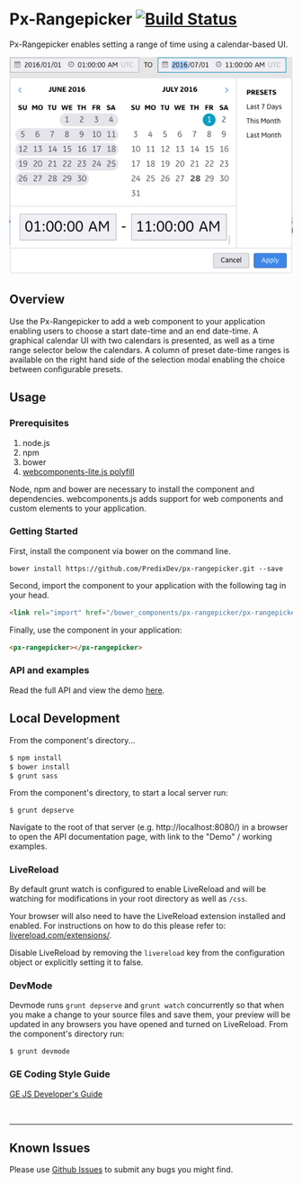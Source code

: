 # Px-Rangepicker [![Build Status](https://travis-ci.org/PredixDev/px-rangepicker.svg?branch=master)](https://travis-ci.org/PredixDev/px-rangepicker)

Px-Rangepicker enables setting a range of time using a calendar-based UI.

[![px-rangepicker demo](px-rangepicker.png?raw=true)](https://github.com/PredixDev/px-rangepicker)

## Overview

Use the Px-Rangepicker to add a web component to your application enabling users to choose a start date-time and an end date-time. A graphical calendar UI with two calendars is presented, as well as a time range selector below the calendars. A column of preset date-time ranges is available on the right hand side of the selection modal enabling the choice between configurable presets.

## Usage

### Prerequisites

1. node.js
2. npm
3. bower
4. [webcomponents-lite.js polyfill](https://github.com/webcomponents/webcomponentsjs)

Node, npm and bower are necessary to install the component and dependencies. webcomponents.js adds support for web components and custom elements to your application.

### Getting Started

First, install the component via bower on the command line.

```
bower install https://github.com/PredixDev/px-rangepicker.git --save
```

Second, import the component to your application with the following tag in your head.

```html
<link rel="import" href="/bower_components/px-rangepicker/px-rangepicker.html"/>
```

Finally, use the component in your application:

```html
<px-rangepicker></px-rangepicker>
```

### API and examples

Read the full API and view the demo [here](https://predixdev.github.io/px-rangepicker).

## Local Development

From the component's directory...

```
$ npm install
$ bower install
$ grunt sass
```

From the component's directory, to start a local server run:

```
$ grunt depserve
```

Navigate to the root of that server (e.g. http://localhost:8080/) in a browser to open the API documentation page, with link to the "Demo" / working examples.

### LiveReload

By default grunt watch is configured to enable LiveReload and will be watching for modifications in your root directory as well as `/css`.

Your browser will also need to have the LiveReload extension installed and enabled. For instructions on how to do this please refer to: [livereload.com/extensions/](http://livereload.com/extensions/).

Disable LiveReload by removing the `livereload` key from the configuration object or explicitly setting it to false.


### DevMode
Devmode runs `grunt depserve` and `grunt watch` concurrently so that when you make a change to your source files and save them, your preview will be updated in any browsers you have opened and turned on LiveReload.
From the component's directory run:

```
$ grunt devmode
```

### GE Coding Style Guide
[GE JS Developer's Guide](https://github.com/GeneralElectric/javascript)

<br />
<hr />

## Known Issues

Please use [Github Issues](https://github.com/PredixDev/COMPONENT/issues) to submit any bugs you might find.
